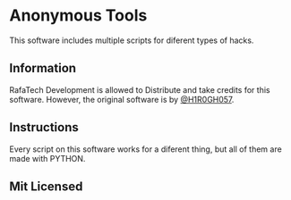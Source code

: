 # Anonymous Tools
This software includes multiple scripts for diferent types of hacks.

## Information
RafaTech Development is allowed to Distribute and take credits for this software. However, the original software is by [@H1R0GH057](https://github.com/H1R0GH057).

## Instructions
Every script on this software works for a diferent thing, but all of them are made with PYTHON.

## Mit Licensed
